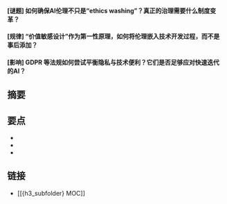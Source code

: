#### [谜题] 如何确保AI伦理不只是“ethics washing”？真正的治理需要什么制度变革？


#### [规律] “价值敏感设计”作为第一性原理，如何将伦理嵌入技术开发过程，而不是事后添加？


#### [影响] GDPR 等法规如何尝试平衡隐私与技术便利？它们是否足够应对快速迭代的AI？


## 摘要


## 要点

- 
- 
- 

## 链接

- [[{h3_subfolder} MOC]]
